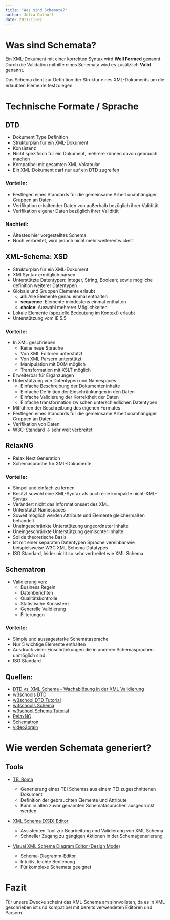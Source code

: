 ```yaml
---
title: "Was sind Schemata?"
author: Julia Dolhoff
date: 2017-11-02
---
```


# Was sind Schemata?

Ein XML-Dokument mit einer korrekten Syntax wird **Well Formed** genannt. Durch die Validation mithilfe eines Schemata wird es zusätzlich **Valid** genannt.

Das Schema dient zur Definition der Struktur eines XML-Dokuments um die erlaubten Elemente festzulegen.

# Technische Formate / Sprache
## DTD

- Dokument Type Definition
- Strukturplan für ein XML-Dokument
- Konsistenz
- Nicht spezifisch für ein Dokument, mehrere können davon gebrauch machen
- Kompatibel mit gesamten XML Vokabular
- Ein XML-Dokument darf nur auf ein DTD zugreifen

### Vorteile:

- Festlegen eines Standards für die gemeinsame Arbeit unabhängiger Gruppen an Daten
- Verifikation erhaltender Daten von außerhalb bezüglich ihrer Validität
- Verifikation eigener Daten bezüglich ihrer Validität

### Nachteil:

- Ältestes hier vorgestelltes Schema
- Noch verbreitet, wird jedoch nicht mehr weiterentwickelt


## XML-Schema: XSD

- Strukturplan für ein XML-Dokument
- XMI Syntax ermöglich parsen
- Unterstützte Datentypen: Integer, String, Boolean; sowie mögliche definition weiterer Datentypen
- Globale und Gruppen Elemente erlaubt
	+ **all**: Alle Elemente genau einmal enthalten
	+ **sequence**: Elemente mindestens einmal enthalten
	+ **choice**: Auswahl mehrerer Möglichkeiten
- Lokale Elemente (spezielle Bedeutung im Kontext) erlaubt
- Unterstützung vom IE 5.5

### Vorteile:

- In XML geschrieben
	+ Keine neue Sprache
	+ Von XML Editoren unterstützt
	+ Von XML Parsern unterstützt
	+ Manipulation mit DOM möglich
	+ Transformation mit XSLT möglich
- Erweiterbar für Ergänzungen
- Unterstützung von Datentypen und Namespaces
	+ Einfache Beschreibung der Dokumenteninhalte
	+ Einfache Definition der Einschränkungen in den Daten
	+ Einfache Validierung der Korrektheit der Daten
	+ Einfache transformation zwischen unterschiedlichen Datentypen
- Mitführen der Beschreibung des eigenen Formates
- Festlegen eines Standards für die gemeinsame Arbeit unabhängiger Gruppen an Daten
- Verifikation von Daten
- W3C-Standard -> sehr weit verbreitet


## RelaxNG

- Relax Next Generation
- Schemasprache für XML-Dokumente

### Vorteile:

- Simpel und einfach zu lernen
- Besitzt sowohl eine XML-Syntax als auch eine kompakte nicht-XML-Syntax
- Verändert nicht das Informationsset des XML
- Unterstützt Namespaces
- Soweit möglich werden Attribute und Elemente gleichermaßen behandelt
- Uneingeschränkte Unterstützung ungeordneter Inhalte
- Uneingeschränkte Unterstützung gemischter Inhalte
- Solide theoretische Basis
- Ist mit einer separaten Datentypen Sprache vereinbar wie beispielsweise W3C XML Schema Datatypes 
- ISO Standard, leider nicht so sehr verbreitet wie XML Schema

## Schematron

- Validierung von:
	+ Business Regeln
	+ Datenberichten
	+ Qualitätskontrolle
	+ Statistische Konsistenz
	+ Generelle Validierung
	+ Filterungen

### Vorteile:

- Simple und aussagestarke Schematasprache
- Nur 5 wichtige Elemente enthalten
- Ausdruck vieler Einschränkungen die in anderen Schemasprachen unmöglich sind
- ISO Standard



## Quellen:

- [DTD vs. XML Schema - Wachablösung in der XML Validierung](http://www.devtrain.de/artikel_445.aspx)
- [w3schools DTD](https://www.w3schools.com/xml/xml_dtd.asp)
- [w3school DTD Tutorial](https://www.w3schools.com/xml/xml_dtd_intro.asp)
- [w3schools Schema](https://www.w3schools.com/xml/xml_schema.asp)
- [w3school Schema Tutorial](https://www.w3schools.com/xml/schema_intro.asp)
- [RelaxNG](http://relaxng.org/)
- [Schematron](http://schematron.com/)
- [video2brain](https://www.video2brain.com/de/tutorial/dtd-schema-und-relaxng)


# Wie werden Schemata generiert?

## Tools

- [TEI Roma](http://www.tei-c.org/Roma/)
	+ Generierung eines TEI Schemas aus einem TEI zugeschnittenen Dokument
	+ Definition der gebrauchten Elemente und Attribute
	+ Kann in allen zuvor genannten Schematasprachen ausgedrückt werden
	 
- [XML Schema (XSD) Editor](https://www.oxygenxml.com/xml_editor/xml_schema_editor.html)
	+ Assistenten Tool zur Bearbeitung und Validierung von XML Schema
	+ Schneller Zugang zu gängigen Aktionen in der Schemagenerierung
	
- [Visual XML Schema Diagram Editor (Design Mode)](https://www.oxygenxml.com/xml_editor/xml_schema_diagram_editor.html)
	+ Schema-Diagramm-Editor
	+ Intuitiv, leichte Bedienung
	+ Für komplexe Schemata geeignet

# Fazit

Für unsere Zwecke scheint das XML-Schema am sinnvollsten, da es in XML geschrieben ist und kompatibel mit bereits verwendeten Editoren und Parsern.
